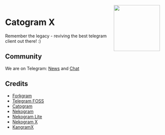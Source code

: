 <img src="https://avatars.githubusercontent.com/u/76093575?s=200&v=4" width="150" align="right"/>

# Catogram X
Remember the legacy - reviving the best telegram client out there! :)
## Community
We are on Telegram: [News](https://t.me/s/catoxnews) and [Chat](https://t.me/catoxchat)
## Credits
- [Forkgram](https://github.com/Forkgram/TelegramAndroid)
- [Telegram FOSS](https://github.com/Telegram-FOSS-Team/Telegram-FOSS)
- [Catogram](https://github.com/Catogram/Catogram)
- [Nekogram](https://gitlab.com/Nekogram/Nekogram)
- [Nekogram Lite](https://github.com/satouriko/nekolite)
- [Nekogram X](https://github.com/NekoX-Dev/NekoX)
- [KangramX](https://github.com/alissonlauffer/KangramX)
